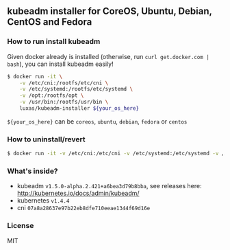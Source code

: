 ## kubeadm installer for CoreOS, Ubuntu, Debian, CentOS and Fedora

### How to run install kubeadm

Given docker already is installed (otherwise, run `curl get.docker.com | bash`), you can install kubeadm easily!

```bash
$ docker run -it \
	-v /etc/cni:/rootfs/etc/cni \
	-v /etc/systemd:/rootfs/etc/systemd \
	-v /opt:/rootfs/opt \
	-v /usr/bin:/rootfs/usr/bin \
	luxas/kubeadm-installer ${your_os_here}
```

`${your_os_here}` can be `coreos`, `ubuntu`, `debian`, `fedora` or `centos`

### How to uninstall/revert

```bash
$ docker run -it -v /etc/cni:/etc/cni -v /etc/systemd:/etc/systemd -v /opt:/opt -v /usr/bin:/usr/bin luxas/kubeadm-installer ${your_os_here} uninstall
```

### What's inside?

 - kubeadm `v1.5.0-alpha.2.421+a6bea3d79b8bba`, see releases here: http://kubernetes.io/docs/admin/kubeadm/
 - kubernetes `v1.4.4`
 - cni `07a8a28637e97b22eb8dfe710eeae1344f69d16e`

### License

MIT
